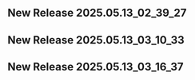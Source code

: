 ## New Release 2025.05.13_02_39_27
## New Release 2025.05.13_03_10_33
## New Release 2025.05.13_03_16_37
